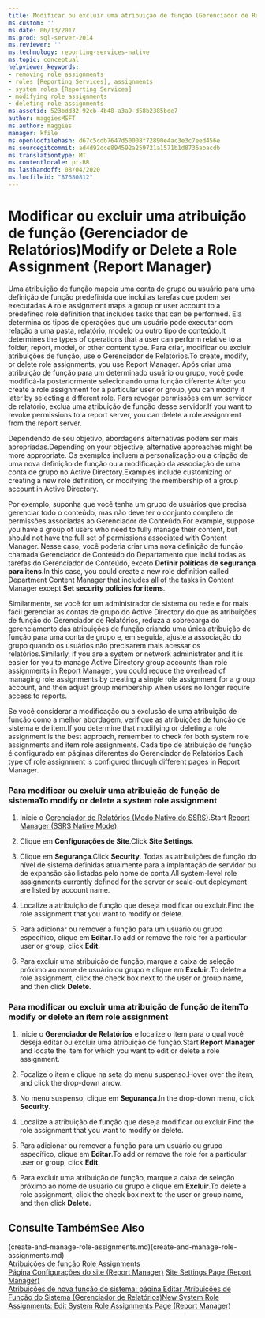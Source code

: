 ```yaml
---
title: Modificar ou excluir uma atribuição de função (Gerenciador de Relatórios) | Microsoft Docs
ms.custom: ''
ms.date: 06/13/2017
ms.prod: sql-server-2014
ms.reviewer: ''
ms.technology: reporting-services-native
ms.topic: conceptual
helpviewer_keywords:
- removing role assignments
- roles [Reporting Services], assignments
- system roles [Reporting Services]
- modifying role assignments
- deleting role assignments
ms.assetid: 523bdd32-92cb-4b48-a3a9-d58b2385bde7
author: maggiesMSFT
ms.author: maggies
manager: kfile
ms.openlocfilehash: d67c5cdb7647d50008f72890e4ac3e3c7eed456e
ms.sourcegitcommit: ad4d92dce894592a259721a1571b1d8736abacdb
ms.translationtype: MT
ms.contentlocale: pt-BR
ms.lasthandoff: 08/04/2020
ms.locfileid: "87680812"
---
```

# <a name="modify-or-delete-a-role-assignment-report-manager"></a><span data-ttu-id="75878-102">Modificar ou excluir uma atribuição de função (Gerenciador de Relatórios)</span><span class="sxs-lookup"><span data-stu-id="75878-102">Modify or Delete a Role Assignment (Report Manager)</span></span>
  <span data-ttu-id="75878-103">Uma atribuição de função mapeia uma conta de grupo ou usuário para uma definição de função predefinida que inclui as tarefas que podem ser executadas.</span><span class="sxs-lookup"><span data-stu-id="75878-103">A role assignment maps a group or user account to a predefined role definition that includes tasks that can be performed.</span></span> <span data-ttu-id="75878-104">Ela determina os tipos de operações que um usuário pode executar com relação a uma pasta, relatório, modelo ou outro tipo de conteúdo.</span><span class="sxs-lookup"><span data-stu-id="75878-104">It determines the types of operations that a user can perform relative to a folder, report, model, or other content type.</span></span> <span data-ttu-id="75878-105">Para criar, modificar ou excluir atribuições de função, use o Gerenciador de Relatórios.</span><span class="sxs-lookup"><span data-stu-id="75878-105">To create, modify, or delete role assignments, you use Report Manager.</span></span> <span data-ttu-id="75878-106">Após criar uma atribuição de função para um determinado usuário ou grupo, você pode modificá-la posteriormente selecionando uma função diferente.</span><span class="sxs-lookup"><span data-stu-id="75878-106">After you create a role assignment for a particular user or group, you can modify it later by selecting a different role.</span></span> <span data-ttu-id="75878-107">Para revogar permissões em um servidor de relatório, exclua uma atribuição de função desse servidor.</span><span class="sxs-lookup"><span data-stu-id="75878-107">If you want to revoke permissions to a report server, you can delete a role assignment from the report server.</span></span>  
  
 <span data-ttu-id="75878-108">Dependendo de seu objetivo, abordagens alternativas podem ser mais apropriadas.</span><span class="sxs-lookup"><span data-stu-id="75878-108">Depending on your objective, alternative approaches might be more appropriate.</span></span> <span data-ttu-id="75878-109">Os exemplos incluem a personalização ou a criação de uma nova definição de função ou a modificação da associação de uma conta de grupo no Active Directory.</span><span class="sxs-lookup"><span data-stu-id="75878-109">Examples include customizing or creating a new role definition, or modifying the membership of a group account in Active Directory.</span></span>  
  
 <span data-ttu-id="75878-110">Por exemplo, suponha que você tenha um grupo de usuários que precisa gerenciar todo o conteúdo, mas não deve ter o conjunto completo de permissões associadas ao Gerenciador de Conteúdo.</span><span class="sxs-lookup"><span data-stu-id="75878-110">For example, suppose you have a group of users who need to fully manage their content, but should not have the full set of permissions associated with Content Manager.</span></span> <span data-ttu-id="75878-111">Nesse caso, você poderia criar uma nova definição de função chamada Gerenciador de Conteúdo do Departamento que inclui todas as tarefas do Gerenciador de Conteúdo, exceto **Definir políticas de segurança para itens**.</span><span class="sxs-lookup"><span data-stu-id="75878-111">In this case, you could create a new role definition called Department Content Manager that includes all of the tasks in Content Manager except **Set security policies for items**.</span></span>  
  
 <span data-ttu-id="75878-112">Similarmente, se você for um administrador de sistema ou rede e for mais fácil gerenciar as contas de grupo do Active Directory do que as atribuições de função do Gerenciador de Relatórios, reduza a sobrecarga do gerenciamento das atribuições de função criando uma única atribuição de função para uma conta de grupo e, em seguida, ajuste a associação do grupo quando os usuários não precisarem mais acessar os relatórios.</span><span class="sxs-lookup"><span data-stu-id="75878-112">Similarly, if you are a system or network administrator and it is easier for you to manage Active Directory group accounts than role assignments in Report Manager, you could reduce the overhead of managing role assignments by creating a single role assignment for a group account, and then adjust group membership when users no longer require access to reports.</span></span>  
  
 <span data-ttu-id="75878-113">Se você considerar a modificação ou a exclusão de uma atribuição de função como a melhor abordagem, verifique as atribuições de função de sistema e de item.</span><span class="sxs-lookup"><span data-stu-id="75878-113">If you determine that modifying or deleting a role assignment is the best approach, remember to check for both system role assignments and item role assignments.</span></span> <span data-ttu-id="75878-114">Cada tipo de atribuição de função é configurado em páginas diferentes do Gerenciador de Relatórios.</span><span class="sxs-lookup"><span data-stu-id="75878-114">Each type of role assignment is configured through different pages in Report Manager.</span></span>  
  
### <a name="to-modify-or-delete-a-system-role-assignment"></a><span data-ttu-id="75878-115">Para modificar ou excluir uma atribuição de função de sistema</span><span class="sxs-lookup"><span data-stu-id="75878-115">To modify or delete a system role assignment</span></span>  
  
1.  <span data-ttu-id="75878-116">Inicie o [Gerenciador de Relatórios &#40;Modo Nativo do SSRS&#41;](../report-manager-ssrs-native-mode.md).</span><span class="sxs-lookup"><span data-stu-id="75878-116">Start [Report Manager  &#40;SSRS Native Mode&#41;](../report-manager-ssrs-native-mode.md).</span></span>  
  
2.  <span data-ttu-id="75878-117">Clique em **Configurações de Site**.</span><span class="sxs-lookup"><span data-stu-id="75878-117">Click **Site Settings**.</span></span>  
  
3.  <span data-ttu-id="75878-118">Clique em **Segurança**.</span><span class="sxs-lookup"><span data-stu-id="75878-118">Click **Security**.</span></span> <span data-ttu-id="75878-119">Todas as atribuições de função do nível de sistema definidas atualmente para a implantação de servidor ou de expansão são listadas pelo nome de conta.</span><span class="sxs-lookup"><span data-stu-id="75878-119">All system-level role assignments currently defined for the server or scale-out deployment are listed by account name.</span></span>  
  
4.  <span data-ttu-id="75878-120">Localize a atribuição de função que deseja modificar ou excluir.</span><span class="sxs-lookup"><span data-stu-id="75878-120">Find the role assignment that you want to modify or delete.</span></span>  
  
5.  <span data-ttu-id="75878-121">Para adicionar ou remover a função para um usuário ou grupo específico, clique em **Editar**.</span><span class="sxs-lookup"><span data-stu-id="75878-121">To add or remove the role for a particular user or group, click **Edit**.</span></span>  
  
6.  <span data-ttu-id="75878-122">Para excluir uma atribuição de função, marque a caixa de seleção próximo ao nome de usuário ou grupo e clique em **Excluir**.</span><span class="sxs-lookup"><span data-stu-id="75878-122">To delete a role assignment, click the check box next to the user or group name, and then click **Delete**.</span></span>  
  
### <a name="to-modify-or-delete-an-item-role-assignment"></a><span data-ttu-id="75878-123">Para modificar ou excluir uma atribuição de função de item</span><span class="sxs-lookup"><span data-stu-id="75878-123">To modify or delete an item role assignment</span></span>  
  
1.  <span data-ttu-id="75878-124">Inicie o **Gerenciador de Relatórios** e localize o item para o qual você deseja editar ou excluir uma atribuição de função.</span><span class="sxs-lookup"><span data-stu-id="75878-124">Start **Report Manager** and locate the item for which you want to edit or delete a role assignment.</span></span>  
  
2.  <span data-ttu-id="75878-125">Focalize o item e clique na seta do menu suspenso.</span><span class="sxs-lookup"><span data-stu-id="75878-125">Hover over the item, and click the drop-down arrow.</span></span>  
  
3.  <span data-ttu-id="75878-126">No menu suspenso, clique em **Segurança**.</span><span class="sxs-lookup"><span data-stu-id="75878-126">In the drop-down menu, click **Security**.</span></span>  
  
4.  <span data-ttu-id="75878-127">Localize a atribuição de função que deseja modificar ou excluir.</span><span class="sxs-lookup"><span data-stu-id="75878-127">Find the role assignment that you want to modify or delete.</span></span>  
  
5.  <span data-ttu-id="75878-128">Para adicionar ou remover a função para um usuário ou grupo específico, clique em **Editar**.</span><span class="sxs-lookup"><span data-stu-id="75878-128">To add or remove the role for a particular user or group, click **Edit**.</span></span>  
  
6.  <span data-ttu-id="75878-129">Para excluir uma atribuição de função, marque a caixa de seleção próximo ao nome de usuário ou grupo e clique em **Excluir**.</span><span class="sxs-lookup"><span data-stu-id="75878-129">To delete a role assignment, click the check box next to the user or group name, and then click **Delete**.</span></span>  
  
## <a name="see-also"></a><span data-ttu-id="75878-130">Consulte Também</span><span class="sxs-lookup"><span data-stu-id="75878-130">See Also</span></span>  
 <span data-ttu-id="75878-131">(create-and-manage-role-assignments.md)</span><span class="sxs-lookup"><span data-stu-id="75878-131">(create-and-manage-role-assignments.md)</span></span>   
 <span data-ttu-id="75878-132">[Atribuições de função](role-assignments.md) </span><span class="sxs-lookup"><span data-stu-id="75878-132">[Role Assignments](role-assignments.md) </span></span>  
 <span data-ttu-id="75878-133">[Página Configurações do site &#40;Report Manager&#41;](../site-settings-page-report-manager.md) </span><span class="sxs-lookup"><span data-stu-id="75878-133">[Site Settings Page &#40;Report Manager&#41;](../site-settings-page-report-manager.md) </span></span>  
 [<span data-ttu-id="75878-134">Atribuições de nova função do sistema: página Editar Atribuições de Função do Sistema &#40;Gerenciador de Relatórios&#41;</span><span class="sxs-lookup"><span data-stu-id="75878-134">New System Role Assignments: Edit System Role Assignments Page &#40;Report Manager&#41;</span></span>](../new-system-role-assignments-edit-system-role-assignments-page-report-manager.md)  
  
  
